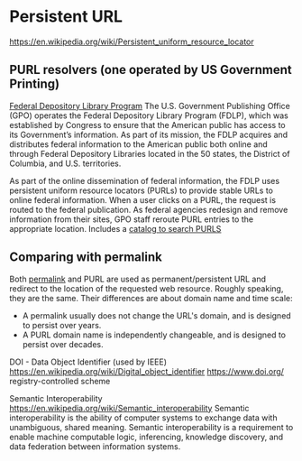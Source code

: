 

# Persistent URL
https://en.wikipedia.org/wiki/Persistent_uniform_resource_locator

## PURL resolvers (one operated by US Government Printing)
[Federal Depository Library Program](https://purl.fdlp.gov/index.html)
The U.S. Government Publishing Office (GPO) operates the Federal Depository Library Program (FDLP), which was established by Congress to ensure that the American public has access to its Government’s information. As part of its mission, the FDLP acquires and distributes federal information to the American public both online and through Federal Depository Libraries located in the 50 states, the District of Columbia, and U.S. territories.

As part of the online dissemination of federal information, the FDLP uses persistent uniform resource locators (PURLs) to provide stable URLs to online federal information. When a user clicks on a PURL, the request is routed to the federal publication. As federal agencies redesign and remove information from their sites, GPO staff reroute PURL entries to the appropriate location.
Includes a [catalog to search PURLS](https://catalog.gpo.gov/F?RN=188854198)

## Comparing with permalink
Both [permalink](https://en.wikipedia.org/wiki/Permalink) and PURL are used as permanent/persistent URL and redirect to the location of the requested web resource. Roughly speaking, they are the same. Their differences are about domain name and time scale:

- A permalink usually does not change the URL's domain, and is designed to persist over years.
- A PURL domain name is independently changeable, and is designed to persist over decades.



DOI - Data Object Identifier (used by IEEE)
https://en.wikipedia.org/wiki/Digital_object_identifier
https://www.doi.org/
registry-controlled scheme


Semantic Interoperability
https://en.wikipedia.org/wiki/Semantic_interoperability
Semantic interoperability is the ability of computer systems to exchange data with unambiguous, shared meaning. Semantic interoperability is a requirement to enable machine computable logic, inferencing, knowledge discovery, and data federation between information systems.
